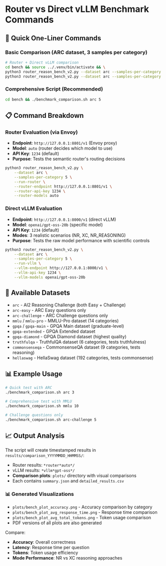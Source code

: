 # Router vs Direct vLLM Benchmark Commands

## 🚀 Quick One-Liner Commands

### Basic Comparison (ARC dataset, 3 samples per category)
```bash
# Router + Direct vLLM comparison
cd bench && source ../.venv/bin/activate && \
python3 router_reason_bench_v2.py --dataset arc --samples-per-category 3 --run-router --router-models auto --output-dir results/router_test && \
python3 router_reason_bench_v2.py --dataset arc --samples-per-category 3 --run-vllm --vllm-endpoint http://127.0.0.1:8000/v1 --vllm-models openai/gpt-oss-20b --vllm-exec-modes NR XC --output-dir results/vllm_test
```

### Comprehensive Script (Recommended)
```bash
cd bench && ./benchmark_comparison.sh arc 5
```

## 📋 Command Breakdown

### Router Evaluation (via Envoy)
- **Endpoint**: `http://127.0.0.1:8801/v1` (Envoy proxy)
- **Model**: `auto` (router decides which model to use)
- **API Key**: `1234` (default)
- **Purpose**: Tests the semantic router's routing decisions

```bash
python3 router_reason_bench_v2.py \
    --dataset arc \
    --samples-per-category 5 \
    --run-router \
    --router-endpoint http://127.0.0.1:8801/v1 \
    --router-api-key 1234 \
    --router-models auto
```

### Direct vLLM Evaluation
- **Endpoint**: `http://127.0.0.1:8000/v1` (direct vLLM)
- **Model**: `openai/gpt-oss-20b` (specific model)
- **API Key**: `1234` (default)
- **Modes**: 3 realistic scenarios (NR, XC, NR_REASONING)
- **Purpose**: Tests the raw model performance with scientific controls

```bash
python3 router_reason_bench_v2.py \
    --dataset arc \
    --samples-per-category 5 \
    --run-vllm \
    --vllm-endpoint http://127.0.0.1:8000/v1 \
    --vllm-api-key 1234 \
    --vllm-models openai/gpt-oss-20b
```

## 🎯 Available Datasets

- `arc` - AI2 Reasoning Challenge (both Easy + Challenge)
- `arc-easy` - ARC Easy questions only
- `arc-challenge` - ARC Challenge questions only  
- `mmlu` / `mmlu-pro` - MMLU-Pro dataset (14 categories)
- `gpqa` / `gpqa-main` - GPQA Main dataset (graduate-level)
- `gpqa-extended` - GPQA Extended dataset  
- `gpqa-diamond` - GPQA Diamond dataset (highest quality)
- `truthfulqa` - TruthfulQA dataset (6 categories, tests truthfulness)
- `commonsenseqa` - CommonsenseQA dataset (9 categories, tests reasoning)
- `hellaswag` - HellaSwag dataset (192 categories, tests commonsense)

## 📊 Example Usage

```bash
# Quick test with ARC
./benchmark_comparison.sh arc 3

# Comprehensive test with MMLU
./benchmark_comparison.sh mmlu 10

# Challenge questions only
./benchmark_comparison.sh arc-challenge 5
```

## 📈 Output Analysis

The script will create timestamped results in `results/comparison_YYYYMMDD_HHMMSS/`:
- Router results: `*router*auto*/`
- vLLM results: `*vllm*gpt-oss*/`
- **Comparison plots**: `plots/` directory with visual comparisons
- Each contains `summary.json` and `detailed_results.csv`

### 📊 Generated Visualizations
- `plots/bench_plot_accuracy.png` - Accuracy comparison by category
- `plots/bench_plot_avg_response_time.png` - Response time comparison
- `plots/bench_plot_avg_total_tokens.png` - Token usage comparison
- PDF versions of all plots are also generated

Compare:
- **Accuracy**: Overall correctness
- **Latency**: Response time per question
- **Tokens**: Token usage efficiency
- **Mode Performance**: NR vs XC reasoning approaches
